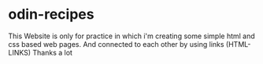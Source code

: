 # odin-recipes
This Website is only for practice in which i'm creating some simple html and css based web pages.
And connected to each other by using links (HTML-LINKS)
Thanks a lot
